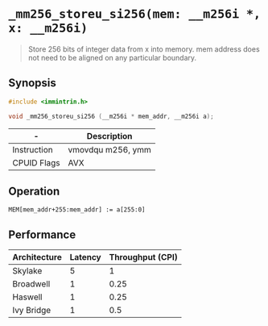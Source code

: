 `_mm256_storeu_si256(mem: __m256i *, x: __m256i)`
=================================================

> Store 256 bits of integer data from x into memory. mem address does not need to be aligned on any particular boundary.

## Synopsis

```c
#include <immintrin.h>

void _mm256_storeu_si256 (__m256i * mem_addr, __m256i a);
```

| -           | Description       |
| ----------- | ----------------- |
| Instruction | vmovdqu m256, ymm |
| CPUID Flags | AVX               |

## Operation

```
MEM[mem_addr+255:mem_addr] := a[255:0]
```

## Performance

| Architecture | Latency | Throughput (CPI) |
| ------------ | ------- | ---------------- |
| Skylake      | 5       | 1                |
| Broadwell    | 1       | 0.25             |
| Haswell      | 1       | 0.25             |
| Ivy Bridge   | 1       | 0.5              |
